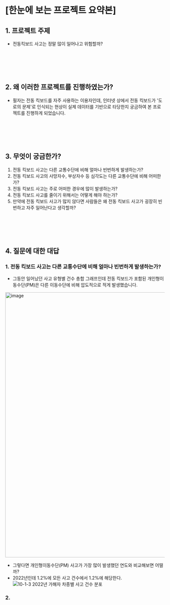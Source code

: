 # [한눈에 보는 프로젝트 요약본]


## 1. 프로젝트 주제
- 전동킥보드 사고는 정말 많이 일어나고 위험할까?

<br/></br>
<br/></br>

## 2. 왜 이러한 프로젝트를 진행하였는가?
- 필자는 전동 킥보드를 자주 사용하는 이용자인데, 인터넷 상에서 전동 킥보드가 '도로의 문제'로 인식되는 현상이 실제 데이터를 기반으로 타당한지 궁금하여 본 프로젝트를 진행하게 되었습니다.

<br/></br>
<br/></br>

## 3. 무엇이 궁금한가?
1. 전동 킥보드 사고는 다른 교통수단에 비해 얼마나 빈번하게 발생하는가?
2. 전동 킥보드 사고의 사망자수, 부상자수 등 심각도는 다른 교통수단에 비해 어떠한가?
3. 전동 킥보드 사고는 주로 어떠한 경우에 많이 발생하는가?
4. 전동 킥보드 사고를 줄이기 위해서는 어떻게 해야 하는가?
5. 만약에 전동 킥보드 사고가 많지 않다면 사람들은 왜 전동 킥보드 사고가 굉장히 빈번하고 자주 일어난다고 생각할까?

<br/></br>
<br/></br>

## 4. 질문에 대한 대답
### 1. 전동 킥보드 사고는 다른 교통수단에 비해 얼마나 빈번하게 발생하는가?
- 그동안 일어났던 사고 유형별 건수 총합 그래프인데 전동 킥보드가 포함된 개인형이동수단(PM)은 다른 이동수단에 비해 압도적으로 적게 발생했습니다.
<img width="838" alt="image" src="https://github.com/user-attachments/assets/ebfb052a-ccdb-4540-8232-affff7120f51">



- 그렇다면 개인형이동수단(PM) 사고가 가장 많이 발생했던 연도와 비교해보면 어떨까?
- 2022년인데 1.2%에 모든 사고 건수에서 1.2%에 해당한다.
![10-1-3  2022년 가해자 차종별 사고 건수 분포](https://github.com/user-attachments/assets/db46888b-193c-419e-96d8-f5df78da97c8)

### 2. 
